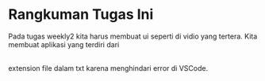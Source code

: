 # Rangkuman Tugas Ini
Pada tugas weekly2 kita harus membuat ui seperti di vidio yang tertera. Kita membuat aplikasi yang terdiri dari 

\
extension file dalam txt karena menghindari error di VSCode.